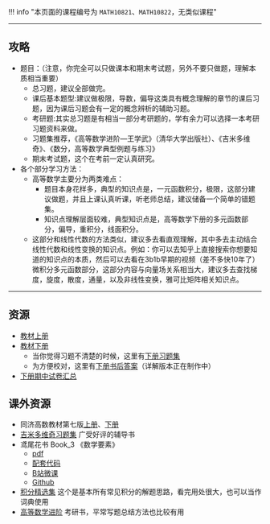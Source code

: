 !!! info "本页面的课程编号为 `MATH10821`、`MATH10822`，无类似课程"

---

## 攻略  
- 题目：（注意，你完全可以只做课本和期末考试题，另外不要只做题，理解本质相当重要）  
    - 总习题，建议全部做完。  
    - 课后基本题型:建议做极限，导数，偏导这类具有概念理解的章节的课后习题，因为课后习题会有一定的概念辨析的辅助习题。  
    - 考研题:其实总习题是有相当一部分考研题的，学有余力可以选择一本考研习题资料来做。  
    - 习题集推荐，《高等数学进阶—王学武》（清华大学出版社）、《吉米多维奇》、《数分，高等数学典型例题与练习》  
    - 期末考试题，这个在考前一定认真研究。  
- 各个部分学习方法：  
    - 高等数学主要分为两类难点：  
        - 题目本身花样多，典型的知识点是，一元函数积分，极限，这部分建议做题，并且上课认真听课，听老师总结，建议储备一个简单的错题集。  
        - 知识点理解层面较难，典型知识点是，高等数学下册的多元函数部分，偏导，重积分，线面积分。  
    - 这部分和线性代数的方法类似，建议多去看直观理解，其中多去主动结合线性代数和线性变换的知识点。例如：你可以去知乎上直接搜索你想要知道的知识点的本质，然后可以去看在3b1b早期的视频（差不多快10年了）微积分多元函数部分，这部分内容与向量场关系相当大，建议多去查找梯度，旋度，散度，通量，以及非线性变换，雅可比矩阵相关知识点。  

---

## 资源  
- [教材上册](https://lz.qaiu.top/parser?url=https://cqu-openlib.lanzout.com/iXYw51wmvyhi)  
- [教材下册](https://lz.qaiu.top/parser?url=https://cqu-openlib.lanzout.com/iHou01wmvz6d)
    - 当你觉得习题不清楚的时候，这里有[下册习题集](https://lz.qaiu.top/parser?url=https://cqu-openlib.lanzout.com/iWsC41wmvuhe)  
    - 为方便校对，这里有[下册书后答案](https://lz.qaiu.top/parser?url=https://cqu-openlib.lanzout.com/iW0bI1wmvv2f)（详解版本正在制作中）  
- [下册期中试卷汇总](https://lz.qaiu.top/parser?url=https://cqu-openlib.lanzout.com/iw5ez1wmvvng)

## 课外资源  
- 同济高数教材第七版[上册](https://lz.qaiu.top/parser?url=https://cqu-openlib.lanzout.com/ilj0F1wmvxqb)、[下册](https://lz.qaiu.top/parser?url=https://cqu-openlib.lanzout.com/i0tuD1x4fwab)
- [吉米多维奇习题集](https://lz.qaiu.top/parser?url=https://cqu-openlib.lanzout.com/iMvN21wmvwhg) 广受好评的辅导书  
- 鸢尾花书 Book_3 《数学要素》  
    - [pdf](https://lz.qaiu.top/parser?url=https://cqu-openlib.lanzout.com/ivmqh1wmw35g)  
    - [配套代码](https://lz.qaiu.top/parser?url=https://cqu-openlib.lanzout.com/iCble1wmw36h)  
    - [B站微课](https://space.bilibili.com/513194466)  
    - [Github](https://github.com/Visualize-ML/Book3_Elements-of-Mathematics)  
- [积分精选集](https://lz.qaiu.top/parser?url=https://cqu-openlib.lanzout.com/iE9Cz1wmvzwj) 这个是基本所有常见积分的解题思路，看完用处很大，也可以当作词典使用  
- [高等数学进阶](https://lz.qaiu.top/parser?url=https://cqu-openlib.lanzout.com/i9UGo1wmw2af) 考研书，平常写题总结方法也比较有用  